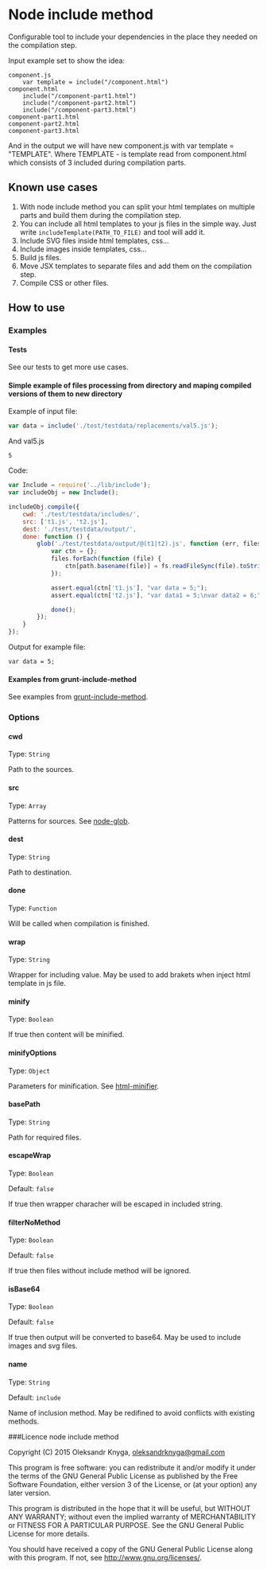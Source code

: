 # Node include method

Configurable tool to include your dependencies in the place they needed on the compilation step.

Input example set to show the idea:

```
component.js
    var template = include("/component.html")
component.html
    include("/component-part1.html")
    include("/component-part2.html")
    include("/component-part3.html")
component-part1.html
component-part2.html
component-part3.html
```

And in the output we will have new component.js with var template = "TEMPLATE". Where TEMPLATE - is template read from component.html which consists of 3 included during compilation parts.

## Known use cases
1. With node include method you can split your html templates on multiple parts and build them during the compilation step.
2. You can include all html templates to your js files in the simple way. Just write ```includeTemplate(PATH_TO_FILE)``` and tool will add it.
3. Include SVG files inside html templates, css...
4. Include images inside templates, css...
5. Build js files.
6. Move JSX templates to separate files and add them on the compilation step.
7. Compile CSS or other files.

## How to use

### Examples

#### Tests
See our tests to get more use cases.

#### Simple example of files processing from directory and maping compiled versions of them to new directory

Example of input file:

```js
var data = include('./test/testdata/replacements/val5.js');
```

And val5.js
```
5
```

Code:
```javascript
var Include = require('../lib/include');
var includeObj = new Include();

includeObj.compile({
    cwd: './test/testdata/includes/',
    src: ['t1.js', 't2.js'],
    dest: './test/testdata/output/',
    done: function () {
        glob('./test/testdata/output/@(t1|t2).js', function (err, files) {
            var ctn = {};
            files.forEach(function (file) {
                ctn[path.basename(file)] = fs.readFileSync(file).toString();
            });

            assert.equal(ctn['t1.js'], "var data = 5;");
            assert.equal(ctn['t2.js'], "var data1 = 5;\nvar data2 = 6;");

            done();
        });
    }
});
```

Output for example file:
```
var data = 5;
```

#### Examples from grunt-include-method
See examples from [grunt-include-method](https://github.com/knyga/grunt-include-method/tree/master/examples/html).

### Options

#### cwd
Type: `String`

Path to the sources.

#### src
Type: `Array`

Patterns for sources. See [node-glob](https://github.com/isaacs/node-glob).

#### dest
Type: `String`

Path to destination.

#### done
Type: `Function`

Will be called when compilation is finished.

#### wrap
Type: `String`

Wrapper for including value. May be used to add brakets when inject html template in js file.

#### minify
Type: `Boolean`

If true then content will be minified.

#### minifyOptions
Type: `Object`

Parameters for minification. See [html-minifier](https://github.com/kangax/html-minifier).

#### basePath
Type: `String`

Path for required files.

#### escapeWrap
Type: `Boolean`

Default: `false`

If true then wrapper characher will be escaped in included string.

#### filterNoMethod
Type: `Boolean`

Default: `false`

If true then files without include method will be ignored.

#### isBase64
Type: `Boolean`

Default: `false`

If true then output will be converted to base64. May be used to include images and svg files.

#### name
Type: `String`

Default: `include`

Name of inclusion method. May be redifined to avoid conflicts with existing methods.

###Licence
node include method

Copyright (C) 2015  Oleksandr Knyga, oleksandrknyga@gmail.com

This program is free software: you can redistribute it and/or modify
it under the terms of the GNU General Public License as published by
the Free Software Foundation, either version 3 of the License, or
(at your option) any later version.

This program is distributed in the hope that it will be useful,
but WITHOUT ANY WARRANTY; without even the implied warranty of
MERCHANTABILITY or FITNESS FOR A PARTICULAR PURPOSE.  See the
GNU General Public License for more details.

You should have received a copy of the GNU General Public License
along with this program.  If not, see <http://www.gnu.org/licenses/>.
